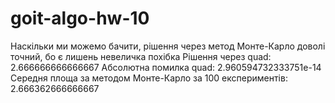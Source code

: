 # goit-algo-hw-10

Наскільки ми можемо бачити, рішення через метод Монте-Карло доволі точний, бо є лишень невеличка похібка
Рішення через quad: 2.666666666666667 Абсолютна помилка quad: 2.960594732333751e-14
Середня площа за методом Монте-Карло за 100 експериментів: 2.666362666666667
